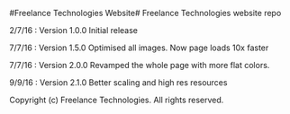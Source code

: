 #Freelance Technologies Website#
Freelance Technologies website repo

2/7/16 : Version 1.0.0 Initial release

7/7/16 : Version 1.5.0 Optimised all images. Now page loads 10x faster

7/7/16 : Version 2.0.0 Revamped the whole page with more flat colors.

9/9/16 : Version 2.1.0 Better scaling and high res resources 

Copyright (c) Freelance Technologies. All rights reserved.
